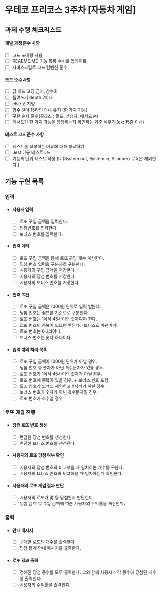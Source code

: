 # 우테코 프리코스 3주차 [자동차 게임]
## 과제 수행 체크리스트
#### 개발 과정 준수 사항
- [ ] 코드 포매팅 사용
- [ ] README.MD 기능 목록 수시로 업데이트
- [ ] 자바스크립트 코드 컨벤션 준수

#### 코드 준수 사항
- [ ] 값 하드 코딩 금지, 상수화
- [ ] 들여쓰기 depth 2이내
- [ ] else 문 지양
- [ ] 함수 길이 15라인 이내 유지 (한 가지 기능)
- [ ] 구현 순서 준수(클래스 : 필드, 생성자, 매서드 순)
- [ ] 메서드가 한 가지 기능을 담당하는지 확인하는 기준 세우기 (ex: 15줄 이내)

#### 테스트 코드 준수 사항
- [ ] 테스트를 작성하는 이유에 대해 생각하기
- [ ] Jest 이용 테스트코드 
- [ ] 기능의 단위 테스트 작성 (UI(System.out, System.in, Scanner) 로직은 제외한다.)

## 기능 구현 목록
### 입력
- #### 사용자 입력
    - [ ] 로또 구입 금액을 입력한다.
    - [ ] 당첨번호를 입력한다. 
    - [ ] 보너스 번호를 입력한다. 
- #### 입력 처리
    - [ ] 로또 구입 금액을 통해 로또 구입 개수 계산한다.
    - [ ] 당첨 번호 입력을 구분자로 구분한다.
    - [ ] 사용자의 구입 금액을 저장한다.
    - [ ] 사용자의 당첨 번호를 저장한다.
    - [ ] 사용자의 보너스 번호를 저장한다.

- #### 입력 조건
    - [ ] 로또 구입 금액은 1000원 단위로 입력 받는다.
    - [ ] 당첨 번호는 쉼표를 기준으로 구분한다.
    - [ ] 로또 번호는 1에서 45사이의 숫자여야 한다. 
    - [ ] 로또 번호의 중복이 있으면 안된다. (보너스도 마찬가지)
    - [ ] 로또 번호는 6자리이다.
    - [ ] 보너스 번호는 숫자 하나이다.

- #### 입력 예외 처리 목록
    - [ ] 로또 구입 금액이 1000원 단위가 아닐 경우.
    - [ ] 당첨 번호 중 숫자가 아닌 특수문자가 있을 경우.
    - [ ] 로또 번호가 1에서 45사이의 숫자가 아닐 경우.
    - [ ] 로또 번호에 중복이 있을 경우. + 보너스 번호 포함.
    - [ ] 로또 번호가 보너스 제외하고 6자리가 아닐 경우.
    - [ ] 보너스 번호가 숫자가 아닌 특수문자일 경우.
    - [ ] 로또 번호가 소수일 경우

### 로또 게임 진행
- #### 당첨 로또 번호 생성
    - [ ] 랜덤한 당첨 번호를 생성한다.
    - [ ] 랜덤한 보너스 번호를 생성한다.
- #### 사용자의 로또 당첨 여부 확인
    - [ ] 사용자의 당첨 번호와 비교했을 때 일치하는 개수를 구한다.
    - [ ] 사용자의 보너스 번호와 비교했을 때 일치하는지 확인한다.
- #### 사용자의 로또 게임 결과 판단
    - [ ] 사용자의 로또가 몇 등 당첨인지 판단한다.
    - [ ] 당첨 금액 및 투입 금액에 따른 사용자의 수익률을 계산한다.

### 출력
- #### 안내 메시지
    - [ ] 구매한 로또의 개수를 출력한다.
    - [ ] 당첨 통계 안내 메시지를 출력한다.
- #### 로또 결과 출력
    - [ ] 정해진 당첨 등수를 모두 출력한다. 그와 함께 사용자가 각 등수에 당첨된 개수를 출력한다.
    - [ ] 사용자의 수익률을 출력한다.
